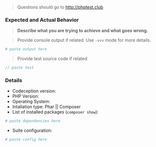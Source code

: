 > Questions should go to http://phptest.club

### Expected and Actual Behavior

> **Describe what you are trying to achieve and what goes wrong.**

> Provide console output if related. Use `-vvv` mode for more details.

```bash
# paste output here
```
> Provide test source code if related

```php
// paste test
```
### Details

* Codeception version: 
* PHP Version:
* Operating System:
* Intallation type: Phar || Composer
* List of installed packages (`composer show`):

```bash
# paste dependencies here
```

* Suite configuration:

```yml
# paste config here
```
